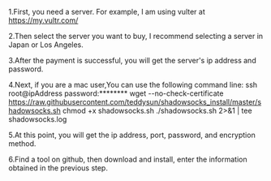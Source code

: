 1.First, you need a server. For example, I am using vulter at https://my.vultr.com/

2.Then select the server you want to buy, I recommend selecting a server in Japan or Los Angeles.

3.After the payment is successful, you will get the server's ip address and password.

4.Next, if you are a mac user,You can use the following command line:
  ssh root@ipAddress
  password:********
  wget --no-check-certificate https://raw.githubusercontent.com/teddysun/shadowsocks_install/master/shadowsocks.sh
  chmod +x shadowsocks.sh
  ./shadowsocks.sh 2>&1 | tee shadowsocks.log
 
 5.At this point, you will get the ip address, port, password, and encryption method.
 
 6.Find a tool on github, then download and install, enter the information obtained in the previous step.
